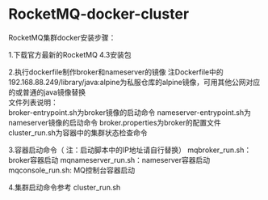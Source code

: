 # RocketMQ-docker-cluster
RocketMQ集群docker安装步骤：

1.下载官方最新的RocketMQ 4.3安装包

2.执行dockerfile制作broker和nameserver的镜像
注Dockerfile中的192.168.88.249/library/java:alpine为私服仓库的alpine镜像，可用其他公网对应的或普通的java镜像替换
<br>文件列表说明：<br>
broker-entrypoint.sh为broker镜像的启动命令
nameserver-entrypoint.sh为nameserver镜像的启动命令
broker.properties为broker的配置文件
cluster_run.sh为容器中的集群状态检查命令

3.容器启动命令（ 注：启动脚本中的IP地址请自行替换）
mqbroker_run.sh：broker容器启动
mqnameserver_run.sh：nameserver容器启动
mqconsole_run.sh: MQ控制台容器启动

4.集群启动命令参考
cluster_run.sh

